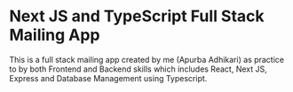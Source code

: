 # Next JS and TypeScript Full Stack Mailing App
This is a full stack mailing app created by me (Apurba Adhikari) as practice to by both Frontend and Backend skills which includes React, Next JS, Express and Database Management using Typescript.

